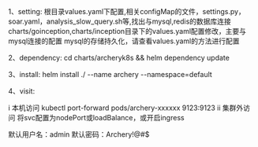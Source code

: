 1、setting:
根目录values.yaml下配置,相关configMap的文件，settings.py，soar.yaml，analysis_slow_query.sh等,找出与mysql,redis的数据库连接
charts/goinception,charts/inception目录下的values.yaml配置修改，主要与mysql连接的配置
mysql的存储持久化，请查看values.yaml的方法进行配置

2、dependency:
cd charts/archeryk8s && helm dependency update

3、install:
helm install ./ --name archery --namespace=default

4、visit:

i 本机访问
kubectl port-forward pods/archery-xxxxxx 9123:9123
ii 集群外访问
将svc配置为nodePort或loadBalance，或开启ingress


默认用户名：admin
默认密码：Archery!@#$

